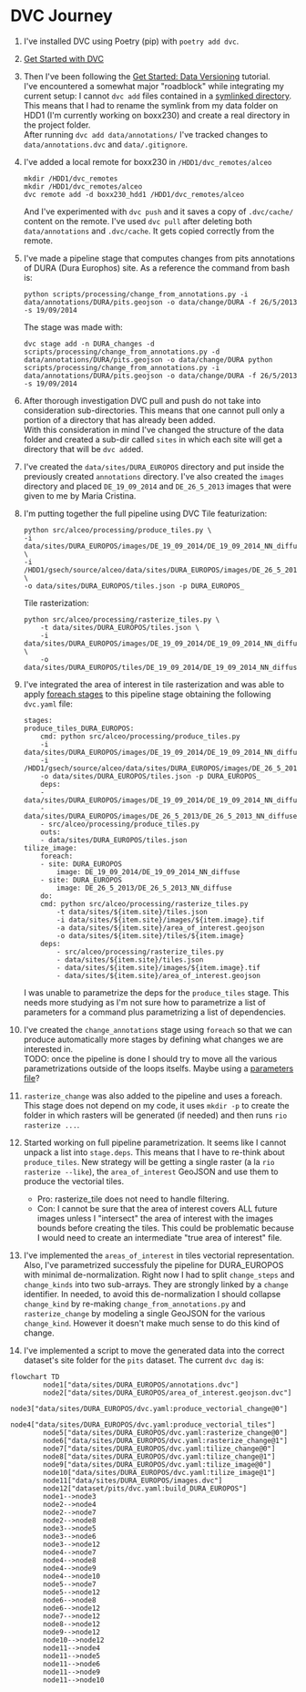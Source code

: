 # DVC Journey
1. I've installed DVC using Poetry (pip) with `poetry add dvc`.
2. [Get Started with DVC](https://dvc.org/doc/start)
3. Then I've been following the [Get Started: Data Versioning](https://dvc.org/doc/start/data-management/data-versioning) tutorial.  
    I've encountered a somewhat major "roadblock" while integrating my current setup: I cannot `dvc add` files contained in a [symlinked directory](https://dvc.org/doc/user-guide/troubleshooting#add-symlink).  
    This means that I had to rename the symlink from my data folder on HDD1 (I'm currently working on boxx230) and create a real directory in the project folder.  
    After running `dvc add data/annotations/` I've tracked changes to `data/annotations.dvc` and `data/.gitignore`.
4. I've added a local remote for boxx230 in `/HDD1/dvc_remotes/alceo`
    ```
    mkdir /HDD1/dvc_remotes
    mkdir /HDD1/dvc_remotes/alceo
    dvc remote add -d boxx230_hdd1 /HDD1/dvc_remotes/alceo
    ```
    And I've experimented with `dvc push` and it saves a copy of `.dvc/cache/` content on the remote. 
    I've used `dvc pull` after deleting both `data/annotations` and `.dvc/cache`. It gets copied correctly from the remote.

5. I've made a pipeline stage that computes changes from pits annotations of DURA (Dura Europhos) site. As a reference the command from bash is:
    ``` 
    python scripts/processing/change_from_annotations.py -i data/annotations/DURA/pits.geojson -o data/change/DURA -f 26/5/2013 -s 19/09/2014
    ```
    The stage was made with:
    ```
    dvc stage add -n DURA_changes -d scripts/processing/change_from_annotations.py -d data/annotations/DURA/pits.geojson -o data/change/DURA python scripts/processing/change_from_annotations.py -i data/annotations/DURA/pits.geojson -o data/change/DURA -f 26/5/2013 -s 19/09/2014
    ```  

6. After thorough investigation DVC pull and push do not take into consideration sub-directories. This means that one cannot pull only a portion of a directory that has already been added.  
    With this consideration in mind I've changed the structure of the data folder and created a sub-dir called `sites` in which each site will get a directory that will be `dvc add`ed.

7. I've created the `data/sites/DURA_EUROPOS` directory and put inside the previously created `annotations` directory. I've also created the `images` directory and placed `DE_19_09_2014` and `DE_26_5_2013` images that were given to me by Maria Cristina.
8. I'm putting together the full pipeline using DVC
    Tile featurization:

    ```
    python src/alceo/processing/produce_tiles.py \
    -i data/sites/DURA_EUROPOS/images/DE_19_09_2014/DE_19_09_2014_NN_diffuse.tif \
    -i /HDD1/gsech/source/alceo/data/sites/DURA_EUROPOS/images/DE_26_5_2013/DE_26_5_2013_NN_diffuse.tif \
    -o data/sites/DURA_EUROPOS/tiles.json -p DURA_EUROPOS_
    ```
    Tile rasterization:

    ```
    python src/alceo/processing/rasterize_tiles.py \
        -t data/sites/DURA_EUROPOS/tiles.json \
        -i data/sites/DURA_EUROPOS/images/DE_19_09_2014/DE_19_09_2014_NN_diffuse.tif \
        -o data/sites/DURA_EUROPOS/tiles/DE_19_09_2014/DE_19_09_2014_NN_diffuse
    ```

9. I've integrated the area of interest in tile rasterization and was able to apply [foreach stages](https://dvc.org/doc/user-guide/project-structure/dvcyaml-files#foreach-stages) to this pipeline stage obtaining the following `dvc.yaml` file:  

    ```  
    stages:
    produce_tiles_DURA_EUROPOS:
        cmd: python src/alceo/processing/produce_tiles.py 
        -i data/sites/DURA_EUROPOS/images/DE_19_09_2014/DE_19_09_2014_NN_diffuse.tif
        -i /HDD1/gsech/source/alceo/data/sites/DURA_EUROPOS/images/DE_26_5_2013/DE_26_5_2013_NN_diffuse.tif
        -o data/sites/DURA_EUROPOS/tiles.json -p DURA_EUROPOS_
        deps:
        - data/sites/DURA_EUROPOS/images/DE_19_09_2014/DE_19_09_2014_NN_diffuse.tif
        - data/sites/DURA_EUROPOS/images/DE_26_5_2013/DE_26_5_2013_NN_diffuse.tif
        - src/alceo/processing/produce_tiles.py
        outs:
        - data/sites/DURA_EUROPOS/tiles.json
    tilize_image:
        foreach:
        - site: DURA_EUROPOS
            image: DE_19_09_2014/DE_19_09_2014_NN_diffuse
        - site: DURA_EUROPOS
            image: DE_26_5_2013/DE_26_5_2013_NN_diffuse
        do:
        cmd: python src/alceo/processing/rasterize_tiles.py 
            -t data/sites/${item.site}/tiles.json
            -i data/sites/${item.site}/images/${item.image}.tif 
            -a data/sites/${item.site}/area_of_interest.geojson
            -o data/sites/${item.site}/tiles/${item.image}
        deps:
            - src/alceo/processing/rasterize_tiles.py
            - data/sites/${item.site}/tiles.json
            - data/sites/${item.site}/images/${item.image}.tif
            - data/sites/${item.site}/area_of_interest.geojson
    ```

    I was unable to parametrize the deps for the `produce_tiles` stage. This needs more studying as I'm not sure how to parametrize a list of parameters for a command plus parametrizing a list of dependencies.  

10. I've created the `change_annotations` stage using `foreach` so that we can produce automatically more stages by defining what changes we are interested in.  
    TODO: once the pipeline is done I should try to move all the various parametrizations outside of the loops itselfs. Maybe using a [parameters file](https://dvc.org/doc/user-guide/project-structure/dvcyaml-files#parameters-files)?  

11. `rasterize_change` was also added to the pipeline and uses a foreach. This stage does not depend on my code, it uses `mkdir -p` to create the folder in which rasters will be generated (if needed) and then runs `rio rasterize ...`.  

12. Started working on full pipeline parametrization. It seems like I cannot unpack a list into `stage.deps`. This means that I have to re-think about `produce_tiles`. New strategy will be getting a single raster (a la `rio rasterize --like`), the `area_of_interest` GeoJSON and use them to produce the vectorial tiles.
    - Pro: rasterize_tile does not need to handle filtering.
    - Con: I cannot be sure that the area of interest covers ALL future images unless I "intersect" the area of interest with the images bounds before creating the tiles. This could be problematic because I would need to create an intermediate "true area of interest" file.
13. I've implemented the `areas_of_interest` in tiles vectorial representation. Also, I've parametrized successfuly the pipeline for DURA_EUROPOS with minimal de-normalization. Right now I had to split `change_steps` and `change_kinds` into two sub-arrays. They are strongly linked by a `change` identifier. In needed, to avoid this de-normalization I should collapse `change_kind` by re-making `change_from_annotations.py` and `rasterize_change` by modeling a single GeoJSON for the various `change_kind`. However it doesn't make much sense to do this kind of change.

14. I've implemented a script to move the generated data into the correct dataset's site folder for the `pits` dataset.
The current `dvc dag` is:
```mermaid
flowchart TD
        node1["data/sites/DURA_EUROPOS/annotations.dvc"]
        node2["data/sites/DURA_EUROPOS/area_of_interest.geojson.dvc"]
        node3["data/sites/DURA_EUROPOS/dvc.yaml:produce_vectorial_change@0"]
        node4["data/sites/DURA_EUROPOS/dvc.yaml:produce_vectorial_tiles"]
        node5["data/sites/DURA_EUROPOS/dvc.yaml:rasterize_change@0"]
        node6["data/sites/DURA_EUROPOS/dvc.yaml:rasterize_change@1"]
        node7["data/sites/DURA_EUROPOS/dvc.yaml:tilize_change@0"]
        node8["data/sites/DURA_EUROPOS/dvc.yaml:tilize_change@1"]
        node9["data/sites/DURA_EUROPOS/dvc.yaml:tilize_image@0"]
        node10["data/sites/DURA_EUROPOS/dvc.yaml:tilize_image@1"]
        node11["data/sites/DURA_EUROPOS/images.dvc"]
        node12["dataset/pits/dvc.yaml:build_DURA_EUROPOS"]
        node1-->node3
        node2-->node4
        node2-->node7
        node2-->node8
        node3-->node5
        node3-->node6
        node3-->node12
        node4-->node7
        node4-->node8
        node4-->node9
        node4-->node10
        node5-->node7
        node5-->node12
        node6-->node8
        node6-->node12
        node7-->node12
        node8-->node12
        node9-->node12
        node10-->node12
        node11-->node4
        node11-->node5
        node11-->node6
        node11-->node9
        node11-->node10
```